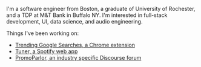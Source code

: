 I'm a software engineer from Boston, a graduate of University of Rochester, and a TDP at M&T Bank in Buffalo NY. I'm interested in full-stack development, UI, data science, and audio engineering.

Things I've been working on:
- [Trending Google Searches, a Chrome extension](https://tommygeiger.com/trending-google-searches)
- [Tuner, a Spotify web app](https://tommygeiger.com/tuner)
- [PromoParlor, an industry specific Discourse forum](https://promoparlor.com)
